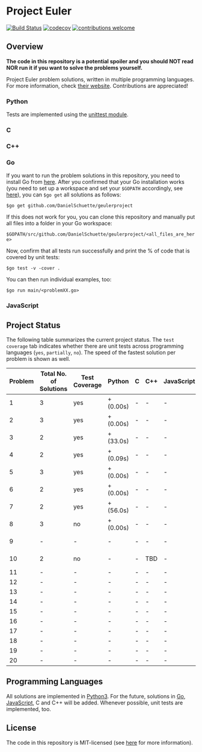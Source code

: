 # Project Euler

[![Build Status](https://travis-ci.org/PhilippSchuette/projecteuler.svg?branch=master)](https://travis-ci.org/PhilippSchuette/projecteuler) [![codecov](https://codecov.io/gh/PhilippSchuette/projecteuler/branch/master/graph/badge.svg)](https://codecov.io/gh/PhilippSchuette/projecteuler) [![contributions welcome](https://img.shields.io/badge/contributions-welcome-brightgreen.svg?style=flat)](https://github.com/dwyl/esta/issues)

## Overview

**The code in this repository is a potential spoiler and you should NOT read NOR run it if you want to solve the problems yourself.**

Project Euler problem solutions, written in multiple programming languages. For more information, check [their website](https://projecteuler.net/). Contributions are appreciated!

### Python

Tests are implemented using the [unittest module](https://docs.python.org/3/library/unittest.html).

### C

### C++

### Go

If you want to run the problem solutions in this repository, you need to install Go from [here](https://golang.org/). After you confirmed that your Go installation works (you need to set up a workspace and set your `$GOPATH` accordingly, see [here](https://golang.org/doc/code.html)), you can `$go get` all solutions as follows:

`$go get github.com/DanielSchuette/geulerproject`

If this does not work for you, you can clone this repository and manually put all files into a folder in your Go workspace:

`$GOPATH/src/github.com/DanielSchuette/geulerproject/<all_files_are_here>`

Now, confirm that all tests run successfully and print the % of code that is covered by unit tests:

`$go test -v -cover .`

You can then run individual examples, too:

`$go run main/<problemXX.go>`

### JavaScript


## Project Status

The following table summarizes the current project status. The `test coverage` tab indicates whether there are unit tests across programming languages (`yes`, `partially`, `no`). The speed of the fastest solution per problem is shown as well.

| Problem | Total No. of Solutions | Test Coverage |    Python | C | C++ | JavaScript |    Go |
| ------- | ---------------------- | ------------- | --------- |---| --- | ---------- | ----- |
|       1 |                      3 |           yes | + (0.00s) | - |  -  |     -      | + (s) |
|       2 |                      3 |           yes | + (0.00s) | - |  -  |     -      | + (s) |
|       3 |                      2 |           yes | + (33.0s) | - |  -  |     -      | + (s) |
|       4 |                      2 |           yes | + (0.09s) | - |  -  |     -      | + (s) |
|       5 |                      3 |           yes | + (0.00s) | - |  -  |     -      | + (s) |
|       6 |                      2 |           yes | + (0.00s) | - |  -  |     -      | + (s) |
|       7 |                      2 |           yes | + (56.0s) | - |  -  |     -      | + (s) |
|       8 |                      3 |            no | + (0.00s) | - |  -  |     -      | + (s) |
|       9 |                      - |             - |    -      | - |  -  |     -      | + (s) |
|      10 |                      2 |            no |    -      | - | TBD |     -      | + (s) |
|      11 |                      - |             - |    -      | - |  -  |     -      |    -  |
|      12 |                      - |             - |    -      | - |  -  |     -      |    -  |
|      13 |                      - |             - |    -      | - |  -  |     -      |    -  |
|      14 |                      - |             - |    -      | - |  -  |     -      |    -  |
|      15 |                      - |             - |    -      | - |  -  |     -      |    -  |
|      16 |                      - |             - |    -      | - |  -  |     -      |    -  |
|      17 |                      - |             - |    -      | - |  -  |     -      |    -  |
|      18 |                      - |             - |    -      | - |  -  |     -      |    -  |
|      19 |                      - |             - |    -      | - |  -  |     -      |    -  |
|      20 |                      - |             - |    -      | - |  -  |     -      |    -  |


## Programming Languages

All solutions are implemented in [Python3](https://www.python.org/). For the future, solutions in [Go](https://golang.org/), [JavaScript](https://www.javascript.com/), C and C++ will be added. Whenever possible, unit tests are implemented, too.

## License

The code in this repository is MIT-licensed (see [here](./LICENSE.md) for more information).
